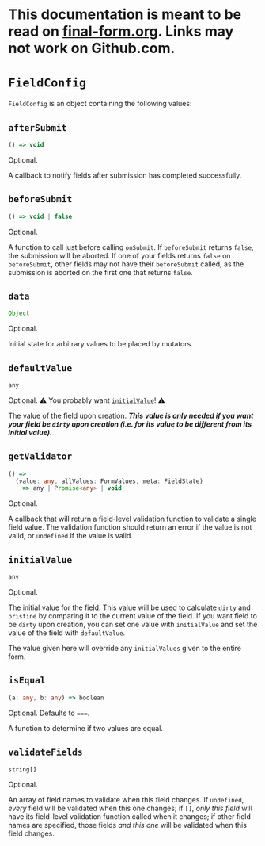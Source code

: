 # This documentation is meant to be read on [final-form.org](https://final-form.org/docs/final-form/types/FieldConfig). Links may not work on Github.com.

# `FieldConfig`

`FieldConfig` is an object containing the following values:

## `afterSubmit`

```ts
() => void
```

Optional.

A callback to notify fields after submission has completed successfully.

## `beforeSubmit`

```ts
() => void | false
```

Optional.

A function to call just before calling `onSubmit`. If `beforeSubmit` returns `false`, the submission will be aborted. If one of your fields returns `false` on `beforeSubmit`, other fields may not have their `beforeSubmit` called, as the submission is aborted on the first one that returns `false`.

## `data`

```ts
Object
```

Optional.

Initial state for arbitrary values to be placed by mutators.

## `defaultValue`

```ts
any
```

Optional.
⚠️ You probably want [`initialValue`](#initialvalue)! ⚠️

The value of the field upon creation. _**This value is only needed if you want your field be `dirty` upon creation (i.e. for its value to be different from its initial value).**_

## `getValidator`

```ts
() =>
  (value: any, allValues: FormValues, meta: FieldState)
    => any | Promise<any> | void
```

Optional.

A callback that will return a field-level validation function to validate a single field value. The validation function should return an error if the value is not valid, or `undefined` if the value is valid.

## `initialValue`

```ts
any
```

Optional.

The initial value for the field. This value will be used to calculate `dirty` and `pristine` by comparing it to the current value of the field. If you want field to be `dirty` upon creation, you can set one value with `initialValue` and set the value of the field with `defaultValue`.

The value given here will override any `initialValues` given to the entire form.

## `isEqual`

<!-- prettier-ignore -->
```ts
(a: any, b: any) => boolean
```

Optional. Defaults to `===`.

A function to determine if two values are equal.

## `validateFields`

```ts
string[]
```

Optional.

An array of field names to validate when this field changes. If `undefined`,
_every_ field will be validated when this one changes; if `[]`, _only this
field_ will have its field-level validation function called when it changes; if
other field names are specified, those fields _and this one_ will be validated
when this field changes.
